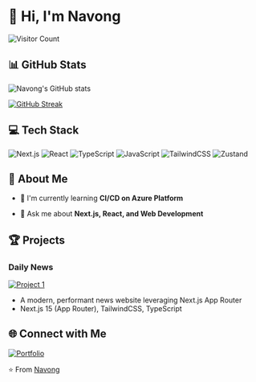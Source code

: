 # 👋 Hi, I'm Navong

![Visitor Count](https://komarev.com/ghpvc/?username=Navong&repo=Navong&style=flat&color=blue)

## 📊 GitHub Stats
![Navong's GitHub stats](https://github-readme-stats.vercel.app/api?username=Navong\&show_icons=true\&show=reviews,discussions_started,discussions_answered,prs_merged,prs_merged_percentage&theme=radical)

[![GitHub Streak](https://github-readme-streak-stats-blond-alpha.vercel.app?user=Navong&theme=dark)](https://git.io/streak-stats)

## 💻 Tech Stack
![Next.js](https://img.shields.io/badge/Next.js-000000?style=for-the-badge&logo=next.js&logoColor=white)
![React](https://img.shields.io/badge/React-20232A?style=for-the-badge&logo=react&logoColor=61DAFB)
![TypeScript](https://img.shields.io/badge/TypeScript-007ACC?style=for-the-badge&logo=typescript&logoColor=white)
![JavaScript](https://img.shields.io/badge/JavaScript-F7DF1E?style=for-the-badge&logo=javascript&logoColor=black)
![TailwindCSS](https://img.shields.io/badge/Tailwind_CSS-38B2AC?style=for-the-badge&logo=tailwind-css&logoColor=white)
![Zustand](https://img.shields.io/badge/Zustand-FFDD00?style=for-the-badge&logo=zustand&logoColor=black)

## 🚀 About Me
<!-- - 🔭 I'm currently working on **** -->
- 🌱 I'm currently learning **CI/CD on Azure Platform**
<!-- - 👯 I'm looking to collaborate on **Open Source Projects** -->
- 💬 Ask me about **Next.js, React, and Web Development**
<!-- - 📫 How to reach me: **[Your Email]** -->

## 🏆 Projects
### Daily News
[![Project 1](https://github-readme-stats.vercel.app/api/pin/?username=Navong&repo=news-web&theme=radical)](https://github.com/Navong/news-web)
- A modern, performant news website leveraging Next.js App Router
- Next.js 15 (App Router), TailwindCSS, TypeScript

<!-- ### [Project Name 2]
[![Project 2](https://github-readme-stats.vercel.app/api/pin/?username=Navong&repo=project-2&theme=radical)](https://github.com/Navong/project-2)
- Brief description of project 2
- Technologies used -->

## 🌐 Connect with Me
<!-- [![LinkedIn](https://img.shields.io/badge/LinkedIn-0077B5?style=for-the-badge&logo=linkedin&logoColor=white)](your-linkedin-url)
[![Twitter](https://img.shields.io/badge/Twitter-1DA1F2?style=for-the-badge&logo=twitter&logoColor=white)](your-twitter-url) -->
[![Portfolio](https://img.shields.io/badge/Portfolio-000000?style=for-the-badge&logo=About.me&logoColor=white)](https://navong.xyz)

⭐️ From [Navong](https://github.com/Navong)




